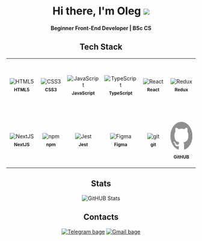 <h1 align="center">Hi there, I'm Oleg <img src="https://github.com/blackcater/blackcater/raw/main/images/Hi.gif" height="32"/></h1>

<h4 align="center">Beginner Front-End Developer | BSc CS</h4>

<h2 align="center">Tech Stack</h2>

<table width='100%' align="center">
  <tr>
    <td align="center" width="140" height="140">
      <img src="https://cdn.jsdelivr.net/gh/devicons/devicon/icons/html5/html5-plain.svg" width="80" height="80" alt="HTML5" />
      <br><sub><strong>HTML5</strong></sub>
    </td>
    <td align="center" width="140" height="140">
      <img src="https://cdn.jsdelivr.net/gh/devicons/devicon/icons/css3/css3-plain.svg" width="80" height="80" alt="CSS3" />
      <br><sub><strong>CSS3</strong></sub>
    </td>
    <td align="center" width="140" height="140">
      <img src="https://cdn.jsdelivr.net/gh/devicons/devicon/icons/javascript/javascript-plain.svg" width="80" height="80" alt="JavaScript" />
      <br><sub><strong>JavaScript</strong></sub>
    </td>
    <td align="center" width="140" height="140">
      <img src="https://cdn.jsdelivr.net/gh/devicons/devicon/icons/typescript/typescript-plain.svg" width="80" height="80" alt="TypeScript" />
      <br><sub><strong>TypeScript</strong></sub>
    </td>
    <td align="center" width="140" height="140">
      <img src="https://cdn.jsdelivr.net/gh/devicons/devicon/icons/react/react-original.svg" width="80" height="80" alt="React" />
      <br><sub><strong>React</strong></sub>
    </td>
    <td align="center" width="140" height="140">
      <img src="https://cdn.jsdelivr.net/gh/devicons/devicon/icons/redux/redux-original.svg" width="80" height="80" alt="Redux" />
      <br><sub><strong>Redux</strong></sub>
    </td>
  </tr>
  <tr>
    <td align="center" width="140" height="140">
      <img src="https://cdn.jsdelivr.net/gh/devicons/devicon/icons/nextjs/nextjs-line.svg" width="80" height="80" alt="NextJS" />
      <br><sub><strong>NextJS</strong></sub>
    </td>
    <td align="center" width="140" height="140">
      <img src="https://cdn.jsdelivr.net/gh/devicons/devicon/icons/npm/npm-original-wordmark.svg" width="80" height="80" alt="npm" />
      <br><sub><strong>npm</strong></sub>
    </td>
    <td align="center" width="140" height="140">
      <img src="https://cdn.jsdelivr.net/gh/devicons/devicon/icons/jest/jest-plain.svg" width="80" height="80" alt="Jest" />
      <br><sub><strong>Jest</strong></sub>
    </td>
    <td align="center" width="140" height="140">
      <img src="https://cdn.jsdelivr.net/gh/devicons/devicon/icons/figma/figma-original.svg" width="80" height="80" alt="Figma" />
      <br><sub><strong>Figma</strong></sub>
    </td>
    <td align="center" width="140" height="140">
      <img src="https://cdn.jsdelivr.net/gh/devicons/devicon/icons/git/git-plain.svg" width="80" height="80" alt="git" />
      <br><sub><strong>git</strong></sub>
    </td>
    <td align="center" width="140" height="140">
      <img src="github-logo.svg" width="80" height="80" alt="GitHUB"/>
      <br><sub><strong>GitHUB</strong></sub>
    </td>
  </tr>
</table>

<h2 align="center">Stats</h2>

<div align="center">
  <img src="https://github-readme-stats.vercel.app/api?username=akela114&theme=transparent" alt="GitHUB Stats">
</div>

<h2 align="center">Contacts</h2>

<div align="center">
  <a href="https://t.me/akela114"><img src="https://img.shields.io/badge/Telegram-2CA5E0?style=for-the-badge&logo=telegram&logoColor=white" alt="Telegram bage"></a>
  <a href="mailto:oleg.nikolaev.nsk@yandex.ru"><img src="https://img.shields.io/badge/Gmail-D14836?style=for-the-badge&logo=gmail&logoColor=white" alt="Gmail bage"></a>
</div>
